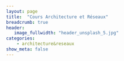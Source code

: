 ```yaml
---
layout: page
title:  "Cours Architecture et Réseaux"
breadcrumb: true
header:
   image_fullwidth: "header_unsplash_5.jpg"
categories:
    - architecture&reseaux
show_meta: false
---
```

